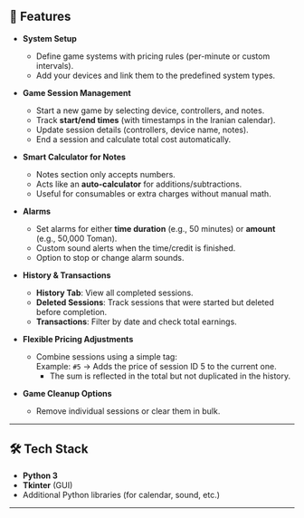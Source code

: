 ## 📌 Features

- **System Setup**
  - Define game systems with pricing rules (per-minute or custom intervals).
  - Add your devices and link them to the predefined system types.

- **Game Session Management**
  - Start a new game by selecting device, controllers, and notes.
  - Track **start/end times** (with timestamps in the Iranian calendar).
  - Update session details (controllers, device name, notes).
  - End a session and calculate total cost automatically.

- **Smart Calculator for Notes**
  - Notes section only accepts numbers.
  - Acts like an **auto-calculator** for additions/subtractions.
  - Useful for consumables or extra charges without manual math.

- **Alarms**
  - Set alarms for either **time duration** (e.g., 50 minutes) or **amount** (e.g., 50,000 Toman).
  - Custom sound alerts when the time/credit is finished.
  - Option to stop or change alarm sounds.

- **History & Transactions**
  - **History Tab**: View all completed sessions.
  - **Deleted Sessions**: Track sessions that were started but deleted before completion.
  - **Transactions**: Filter by date and check total earnings.

- **Flexible Pricing Adjustments**
  - Combine sessions using a simple tag:  
    Example: `#5` → Adds the price of session ID 5 to the current one.  
    - The sum is reflected in the total but not duplicated in the history.

- **Game Cleanup Options**
  - Remove individual sessions or clear them in bulk.

---

## 🛠️ Tech Stack

- **Python 3**
- **Tkinter** (GUI)
- Additional Python libraries (for calendar, sound, etc.)

---
